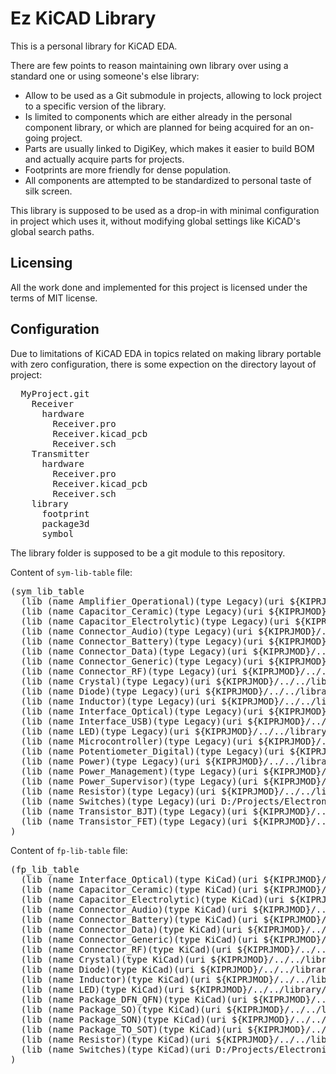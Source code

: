 # Ez KiCAD Library

This is a personal library for KiCAD EDA.

There are few points to reason maintaining own library over using a standard one
or using someone's else library:

- Allow to be used as a Git submodule in projects, allowing to lock project to
  a specific version of the library.
- Is limited to components which are either already in the personal component
  library, or which are planned for being acquired for an on-going project.
- Parts are usually linked to DigiKey, which makes it easier to build BOM and
  actually acquire parts for projects.
- Footprints are more friendly for dense population.
- All components are attempted to be standardized to personal taste of silk
  screen.

This library is supposed to be used as a drop-in with minimal configuration in
project which uses it, without modifying global settings like KiCAD's global
search paths.

## Licensing

All the work done and implemented for this project is licensed under the
terms of MIT license.

## Configuration

Due to limitations of KiCAD EDA in topics related on making library portable
with zero configuration, there is some expection on the directory layout of
project:

<pre>
  MyProject.git
    Receiver
      hardware
        Receiver.pro
        Receiver.kicad_pcb
        Receiver.sch
    Transmitter
      hardware
        Receiver.pro
        Receiver.kicad_pcb
        Receiver.sch
    library
      footprint
      package3d
      symbol
</pre>

The library folder is supposed to be a git module to this repository.

Content of `sym-lib-table` file:
<pre>
(sym_lib_table
  (lib (name Amplifier_Operational)(type Legacy)(uri ${KIPRJMOD}/../../library/symbol/Amplifier_Operational.lib)(options "")(descr ""))
  (lib (name Capacitor_Ceramic)(type Legacy)(uri ${KIPRJMOD}/../../library/symbol/Capacitor_Ceramic.lib)(options "")(descr ""))
  (lib (name Capacitor_Electrolytic)(type Legacy)(uri ${KIPRJMOD}/../../library/symbol/Capacitor_Electrolytic.lib)(options "")(descr ""))
  (lib (name Connector_Audio)(type Legacy)(uri ${KIPRJMOD}/../../library/symbol/Connector_Audio.lib)(options "")(descr ""))
  (lib (name Connector_Battery)(type Legacy)(uri ${KIPRJMOD}/../../library/symbol/Connector_Battery.lib)(options "")(descr ""))
  (lib (name Connector_Data)(type Legacy)(uri ${KIPRJMOD}/../../library/symbol/Connector_Data.lib)(options "")(descr ""))
  (lib (name Connector_Generic)(type Legacy)(uri ${KIPRJMOD}/../../library/symbol/Connector_Generic.lib)(options "")(descr ""))
  (lib (name Connector_RF)(type Legacy)(uri ${KIPRJMOD}/../../library/symbol/Connector_RF.lib)(options "")(descr ""))
  (lib (name Crystal)(type Legacy)(uri ${KIPRJMOD}/../../library/symbol/Crystal.lib)(options "")(descr ""))
  (lib (name Diode)(type Legacy)(uri ${KIPRJMOD}/../../library/symbol/Diode.lib)(options "")(descr ""))
  (lib (name Inductor)(type Legacy)(uri ${KIPRJMOD}/../../library/symbol/Inductor.lib)(options "")(descr ""))
  (lib (name Interface_Optical)(type Legacy)(uri ${KIPRJMOD}/../../library/symbol/Interface_Optical.lib)(options "")(descr ""))
  (lib (name Interface_USB)(type Legacy)(uri ${KIPRJMOD}/../../library/symbol/Interface_USB.lib)(options "")(descr ""))
  (lib (name LED)(type Legacy)(uri ${KIPRJMOD}/../../library/symbol/LED.lib)(options "")(descr ""))
  (lib (name Microcontroller)(type Legacy)(uri ${KIPRJMOD}/../../library/symbol/Microcontroller.lib)(options "")(descr ""))
  (lib (name Potentiometer_Digital)(type Legacy)(uri ${KIPRJMOD}/../../library/symbol/Potentiometer_Digital.lib)(options "")(descr ""))
  (lib (name Power)(type Legacy)(uri ${KIPRJMOD}/../../library/symbol/Power.lib)(options "")(descr ""))
  (lib (name Power_Management)(type Legacy)(uri ${KIPRJMOD}/../../library/symbol/Power_Management.lib)(options "")(descr ""))
  (lib (name Power_Supervisor)(type Legacy)(uri ${KIPRJMOD}/../../library/symbol/Power_Supervisor.lib)(options "")(descr ""))
  (lib (name Resistor)(type Legacy)(uri ${KIPRJMOD}/../../library/symbol/Resistor.lib)(options "")(descr ""))
  (lib (name Switches)(type Legacy)(uri D:/Projects/Electronics/IR-Volume-Control/library/symbol/Switches.lib)(options "")(descr ""))
  (lib (name Transistor_BJT)(type Legacy)(uri ${KIPRJMOD}/../../library/symbol/Transistor_BJT.lib)(options "")(descr ""))
  (lib (name Transistor_FET)(type Legacy)(uri ${KIPRJMOD}/../../library/symbol/Transistor_FET.lib)(options "")(descr ""))
)
</pre>

Content of `fp-lib-table` file:
<pre>
(fp_lib_table
  (lib (name Interface_Optical)(type KiCad)(uri ${KIPRJMOD}/../../library/footprint/Interface_Optical.pretty)(options "")(descr ""))
  (lib (name Capacitor_Ceramic)(type KiCad)(uri ${KIPRJMOD}/../../library/footprint/Capacitor_Ceramic.pretty)(options "")(descr ""))
  (lib (name Capacitor_Electrolytic)(type KiCad)(uri ${KIPRJMOD}/../../library/footprint/Capacitor_Electrolytic.pretty)(options "")(descr ""))
  (lib (name Connector_Audio)(type KiCad)(uri ${KIPRJMOD}/../../library/footprint/Connector_Audio.pretty)(options "")(descr ""))
  (lib (name Connector_Battery)(type KiCad)(uri ${KIPRJMOD}/../../library/footprint/Connector_Battery.pretty)(options "")(descr ""))
  (lib (name Connector_Data)(type KiCad)(uri ${KIPRJMOD}/../../library/footprint/Connector_Data.pretty)(options "")(descr ""))
  (lib (name Connector_Generic)(type KiCad)(uri ${KIPRJMOD}/../../library/footprint/Connector_Generic.pretty)(options "")(descr ""))
  (lib (name Connector_RF)(type KiCad)(uri ${KIPRJMOD}/../../library/footprint/Connector_RF.pretty)(options "")(descr ""))
  (lib (name Crystal)(type KiCad)(uri ${KIPRJMOD}/../../library/footprint/Crystal.pretty)(options "")(descr ""))
  (lib (name Diode)(type KiCad)(uri ${KIPRJMOD}/../../library/footprint/Diode.pretty)(options "")(descr ""))
  (lib (name Inductor)(type KiCad)(uri ${KIPRJMOD}/../../library/footprint/Inductor.pretty)(options "")(descr ""))
  (lib (name LED)(type KiCad)(uri ${KIPRJMOD}/../../library/footprint/LED.pretty)(options "")(descr ""))
  (lib (name Package_DFN_QFN)(type KiCad)(uri ${KIPRJMOD}/../../library/footprint/Package_DFN_QFN.pretty)(options "")(descr ""))
  (lib (name Package_SO)(type KiCad)(uri ${KIPRJMOD}/../../library/footprint/Package_SO.pretty)(options "")(descr ""))
  (lib (name Package_SON)(type KiCad)(uri ${KIPRJMOD}/../../library/footprint/Package_SON.pretty)(options "")(descr ""))
  (lib (name Package_TO_SOT)(type KiCad)(uri ${KIPRJMOD}/../../library/footprint/Package_TO_SOT.pretty)(options "")(descr ""))
  (lib (name Resistor)(type KiCad)(uri ${KIPRJMOD}/../../library/footprint/Resistor.pretty)(options "")(descr ""))
  (lib (name Switches)(type KiCad)(uri D:/Projects/Electronics/IR-Volume-Control/library/footprint/Switches.pretty)(options "")(descr ""))
)
</pre>
